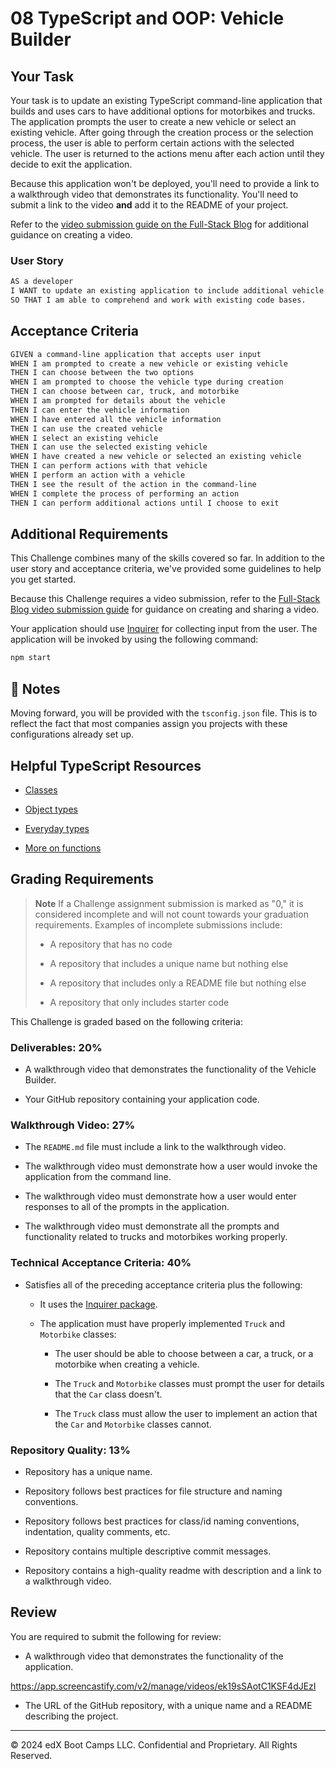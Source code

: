 # 08 TypeScript and OOP: Vehicle Builder

## Your Task

Your task is to update an existing TypeScript command-line application that builds and uses cars to have additional options for motorbikes and trucks. The application prompts the user to create a new vehicle or select an existing vehicle. After going through the creation process or the selection process, the user is able to perform certain actions with the selected vehicle. The user is returned to the actions menu after each action until they decide to exit the application.

Because this application won't be deployed, you'll need to provide a link to a walkthrough video that demonstrates its functionality. You'll need to submit a link to the video **and** add it to the README of your project.

Refer to the [video submission guide on the Full-Stack Blog](https://coding-boot-camp.github.io/full-stack/computer-literacy/video-submission-guide) for additional guidance on creating a video.

### User Story

```md
AS a developer
I WANT to update an existing application to include additional vehicle types
SO THAT I am able to comprehend and work with existing code bases.
```

## Acceptance Criteria

```md
GIVEN a command-line application that accepts user input
WHEN I am prompted to create a new vehicle or existing vehicle
THEN I can choose between the two options
WHEN I am prompted to choose the vehicle type during creation
THEN I can choose between car, truck, and motorbike
WHEN I am prompted for details about the vehicle
THEN I can enter the vehicle information
WHEN I have entered all the vehicle information
THEN I can use the created vehicle
WHEN I select an existing vehicle
THEN I can use the selected existing vehicle
WHEN I have created a new vehicle or selected an existing vehicle
THEN I can perform actions with that vehicle
WHEN I perform an action with a vehicle
THEN I see the result of the action in the command-line
WHEN I complete the process of performing an action
THEN I can perform additional actions until I choose to exit
```

## Additional Requirements

This Challenge combines many of the skills covered so far. In addition to the user story and acceptance criteria, we've provided some guidelines to help you get started.

Because this Challenge requires a video submission, refer to the [Full-Stack Blog video submission guide](https://coding-boot-camp.github.io/full-stack/computer-literacy/video-submission-guide) for guidance on creating and sharing a video.

Your application should use [Inquirer](https://www.npmjs.com/package/inquirer) for collecting input from the user. The application will be invoked by using the following command:

```bash
npm start
```

## 📝 Notes

Moving forward, you will be provided with the `tsconfig.json` file. This is to reflect the fact that most companies assign you projects with these configurations already set up.

## Helpful TypeScript Resources

* [Classes](https://www.typescriptlang.org/docs/handbook/2/classes.html)

* [Object types](https://www.typescriptlang.org/docs/handbook/2/objects.html)

* [Everyday types](https://www.typescriptlang.org/docs/handbook/2/everyday-types.html)

* [More on functions](https://www.typescriptlang.org/docs/handbook/2/functions.html)

## Grading Requirements

> **Note** If a Challenge assignment submission is marked as "0," it is considered incomplete and will not count towards your graduation requirements. Examples of incomplete submissions include:
>
> * A repository that has no code
>
> * A repository that includes a unique name but nothing else
>
> * A repository that includes only a README file but nothing else
>
> * A repository that only includes starter code

This Challenge is graded based on the following criteria:

### Deliverables: 20%

* A walkthrough video that demonstrates the functionality of the Vehicle Builder.

* Your GitHub repository containing your application code.

### Walkthrough Video: 27%

* The `README.md` file must include a link to the walkthrough video.

* The walkthrough video must demonstrate how a user would invoke the application from the command line.

* The walkthrough video must demonstrate how a user would enter responses to all of the prompts in the application.

* The walkthrough video must demonstrate all the prompts and functionality related to trucks and motorbikes working properly.

### Technical Acceptance Criteria: 40%

* Satisfies all of the preceding acceptance criteria plus the following:

  * It uses the [Inquirer package](https://www.npmjs.com/package/inquirer).

  * The application must have properly implemented `Truck` and `Motorbike` classes:

    * The user should be able to choose between a car, a truck, or a motorbike when creating a vehicle.

    * The `Truck` and `Motorbike` classes must prompt the user for details that the `Car` class doesn't.

    * The `Truck` class must allow the user to implement an action that the `Car` and `Motorbike` classes cannot.

### Repository Quality: 13%

* Repository has a unique name.

* Repository follows best practices for file structure and naming conventions.

* Repository follows best practices for class/id naming conventions, indentation, quality comments, etc.

* Repository contains multiple descriptive commit messages.

* Repository contains a high-quality readme with description and a link to a walkthrough video.

## Review

You are required to submit the following for review:

* A walkthrough video that demonstrates the functionality of the application.

https://app.screencastify.com/v2/manage/videos/ek19sSAotC1KSF4dJEzI


* The URL of the GitHub repository, with a unique name and a README describing the project.

---
&copy; 2024 edX Boot Camps LLC. Confidential and Proprietary. All Rights Reserved.
